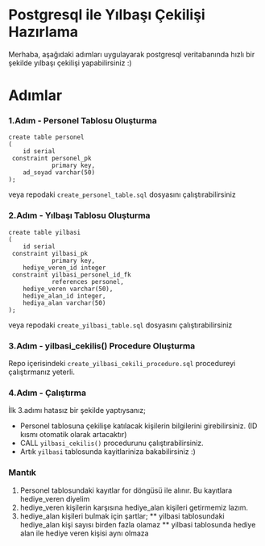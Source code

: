 # Postgresql ile Yılbaşı Çekilişi Hazırlama

Merhaba, aşağıdaki adımları uygulayarak postgresql veritabanında hızlı bir şekilde yılbaşı çekilişi yapabilirsiniz :)

# Adımlar
### 1.Adım - Personel Tablosu Oluşturma
```
create table personel  
(  
    id serial  
 constraint personel_pk  
            primary key,  
    ad_soyad varchar(50)  
);
```

veya repodaki ```create_personel_table.sql``` dosyasını çalıştırabilirsiniz

### 2.Adım - Yılbaşı Tablosu Oluşturma
```
create table yilbasi  
(  
    id serial  
 constraint yilbasi_pk  
            primary key,  
    hediye_veren_id integer  
 constraint yilbasi_personel_id_fk  
            references personel,  
    hediye_veren varchar(50),  
    hediye_alan_id integer,  
    hediya_alan varchar(50)  
);
```

veya repodaki ```create_yilbasi_table.sql``` dosyasını çalıştırabilirsiniz

### 3.Adım - yilbasi_cekilis() Procedure Oluşturma
Repo içerisindeki ```create_yilbasi_cekili_procedure.sql``` procedureyi çalıştırmanız yeterli.

### 4.Adım - Çalıştırma
İlk 3.adımı hatasız bir şekilde yaptıysanız;
- Personel tablosuna çekilişe katılacak kişilerin bilgilerini girebilirsiniz. (ID kısmı otomatik olarak artacaktır)
- CALL ```yilbasi_cekilis()``` procedurunu çalıştırabilirsiniz.
- Artık ```yilbasi``` tablosunda kayitlariniza bakabilirsiniz :) 

### Mantık
1. Personel tablosundaki kayıtlar for döngüsü ile alınır. Bu kayıtlara hediye_veren diyelim
2. hediye_veren kişilerin karşısına hediye_alan kişileri getirmemiz lazım. 
3. hediye_alan kişileri bulmak için şartlar;
** yilbasi tablosundaki hediye_alan kişi sayısı birden fazla olamaz
** yilbasi tablosunda hediye alan ile hediye veren kişisi aynı olmaza 
